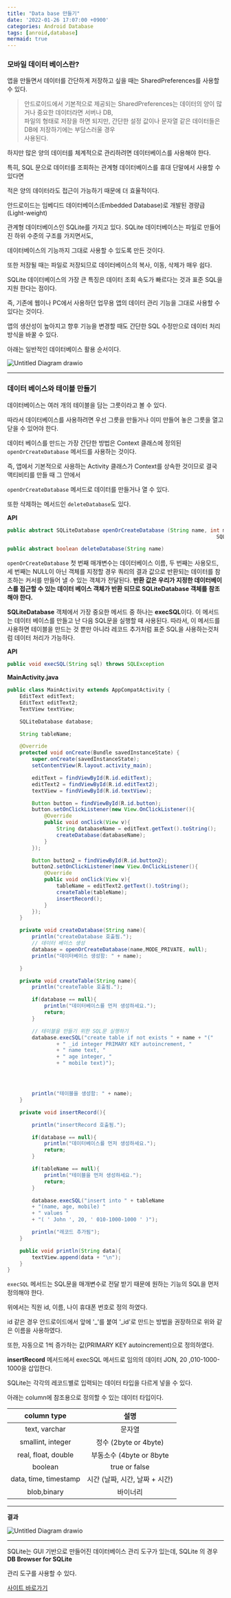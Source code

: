 ```yaml
---
title: "Data base 만들기"
date: '2022-01-26 17:07:00 +0900'
categories: Android Database
tags: [anroid,database]
mermaid: true
---
```




### 모바일 데이터 베이스란?

앱을 만들면서 데이터를 간단하게 저장하고 싶을 때는 SharedPreferences를 사용할 수 있다.

>안드로이드에서 기본적으로 제공되는 SharedPreferences는 데이터의 양이 많거나 중요한 데이터라면 서버나 DB, <br>파일의 형태로 저장을 하면 되지만,  간단한 설정 값이나 문자열 같은 데이터들은 DB에 저장하기에는 부담스러울 경우  <br>사용된다.

하지만 많은 양의 데이터를 체계적으로 관리하려면 데이터베이스를 사용해야 한다.

특히, SQL 문으로 데이터를 조회하는 관계형 데이터베이스를 휴대 단말에서 사용할 수 있다면

 적은 양의 데이터라도 접근이 가능하기 때문에 더 효율적이다.

안드로이드는 임베디드 데이터베이스(Embedded Database)로 개발된 경량급(Light-weight)

관계형 데이터베이스인 SQLite를 가지고 있다. SQLite 데이터베이스는 파일로 만들어진 하위 수준의 구조를 가지면서도,

데이터베이스의 기능까지 그대로 사용할 수 있도록 만든 것이다. 

또한 저장될 때는 파일로 저장되므로 데이터베이스의 복사, 이동, 삭제가 매우 쉽다.

SQLite 데이터베이스의 가장 큰 특징은 데이터 조회 속도가 빠르다는 것과 표준 SQL을 지원 한다는 점이다.

즉, 기존에 웹이나 PC에서 사용하던 업무용 앱의 데이터 관리 기능을 그대로 사용할 수 있다는 것이다.

앱의 생산성이 높아지고 향후 기능을 변경할 때도 간단한 SQL 수정만으로 데이터 처리 방식을 바꿀 수 있다.

아래는 일반적인 데이터베이스 활용 순서이다.

![Untitled Diagram drawio](https://user-images.githubusercontent.com/54762273/151119127-31dda4d8-8181-4835-9aa0-ba8d9d424122.png)

---

### 데이터 베이스와 테이블 만들기 

데이터베이스는 여러 개의 테이블을 담는 그릇이라고 볼 수 있다.

따라서 데이터베이스를 사용하려면 우선 그릇을 만들거나 이미 만들어 놓은 그릇을 열고 닫을 수 있어야 한다.

데이터 베이스를 만드는 가장 간단한 방법은 Context 클래스에 정의된 `openOrCreateDatabase` 메서드를 사용하는 것이다.

즉, 앱에서 기본적으로 사용하는 Activity 클래스가 Context를 상속한 것이므로 결국 액티비티를 만들 때 그 안에서 

`openOrCreateDatabase` 메서드로 데이터를 만들거나 열 수 있다.

또한 삭제하는 메서드인 `deleteDatabase`도 있다.

**API**
```java
public abstract SQLiteDatabase openOrCreateDatabase (String name, int mode, 
																	SQLiteDatabase.CursorFactory facroy)

public abstract boolean deleteDatabase(String name)
```

`openOrCreateDatabase` 첫 번째 매개변수는 데이터베이스 이름, 두 번째는 사용모드, 세 번째는 NULL이 아닌 객체를 지정할 경우 쿼리의 결과 값으로 반환되는 데이터를 참조하는 커서를 만들어 낼 수 있는 객체가 전달된다.
**반환 값은 우리가 지정한 데이터베이스를 접근할 수 있는 데이터 베이스 객체가 반환 되므로 SQLiteDatabase 객체를** 
**참조해야 한다.**

**SQLiteDatabase** 객체에서 가장 중요한 메서드 중 하나는 **execSQL**이다.
이 메서드는 데이터 베이스를 만들고 난 다음 SQL문을 실행할 때 사용된다. 
따라서, 이 메서드를 사용하면 테이블을 만드는 것 뿐만 아니라 레코드 추가처럼 표준 SQL을 사용하는것처럼
데이터 처리가 가능하다.

**API**
```java
public void execSQL(String sql) throws SQLException
```

**MainActivity.java**
```java
public class MainActivity extends AppCompatActivity {
    EditText editText;
    EditText editText2;
    TextView textView;

    SQLiteDatabase database;

    String tableName;

    @Override
    protected void onCreate(Bundle savedInstanceState) {
        super.onCreate(savedInstanceState);
        setContentView(R.layout.activity_main);

        editText = findViewById(R.id.editText);
        editText2 = findViewById(R.id.editText2);
        textView = findViewById(R.id.textView);

        Button button = findViewById(R.id.button);
        button.setOnClickListener(new View.OnClickListener(){
            @Override
            public void onClick(View v){
                String databaseName = editText.getText().toString();
                createDatabase(databaseName);
            }
        });

        Button button2 = findViewById(R.id.button2);
        button2.setOnClickListener(new View.OnClickListener(){
            @Override
            public void onClick(View v){
                tableName = editText2.getText().toString();
                createTable(tableName);
                insertRecord();
            }
        });
    }

    private void createDatabase(String name){
        println("createDatabase 호출됨.");
        // 데이터 베이스 생성
        database = openOrCreateDatabase(name,MODE_PRIVATE, null);
        println("데이터베이스 생성함: " + name);

    }

    private void createTable(String name){
        println("createTable 호출됨.");

        if(database == null){
            println("데이터베이스를 먼저 생성하세요.");
            return;
        }

        // 테이블을 만들기 위한 SQL문 실행하기
        database.execSQL("create table if not exists " + name + "("
                + " _id integer PRIMARY KEY autoincrement, "
                + " name text, "
                + " age integer, "
                + " mobile text)");




        println("테이블을 생성함: " + name);
    }

    private void insertRecord(){

        println("insertRecord 호출됨.");

        if(database == null){
            println("데이터베이스를 먼저 생성하세요.");
            return;
        }

        if(tableName == null){
            println("테이블을 먼저 생성하세요.");
            return;
        }

        database.execSQL("insert into " + tableName
        + "(name, age, mobile) "
        + " values "
        + "( ' John ', 20, ' 010-1000-1000 ' )");

        println("레코드 추가됨");
    }

    public void println(String data){
        textView.append(data + "\n");
    }
}

```

`execSQL` 메서드는 SQL문을 매개변수로 전달 받기 때문에 원하는 기능의 SQL을 먼저 정의해야 한다.

위에서는 직원 id, 이름, 나이 휴대폰 번호로 정의 하였다.

id 같은 경우 안드로이드에서 앞에 '_'를 붙여 '_id'로 만드는 방법을 권장하므로 위와 같은 이름을 사용하였다.

또한, 자동으로 1씩 증가하는 값(PRIMARY KEY autoincrement)으로 정의하였다.

**insertRecord**  메서드에서 execSQL 메서드로 임의의 데이터 JON, 20 ,010-1000-1000을 삽입한다.

SQLite는 각각의 레코드별로 입력되는 데이터 타입을 다르게 넣을 수 있다.

아래는 column에 참조용으로 정의할 수 있는 데이터 타입이다.

| column type | 설명 |
|:--:|:--:|
|text, varchar  | 문자열 |
|smallint, integer| 정수 (2byte or 4byte)|
|real, float, double| 부동소수 (4byte or 8byte|
|boolean| true or false|
| data, time, timestamp| 시간 (날짜, 시간, 날짜 + 시간)
|blob,binary| 바이너리|


--- 

**결과**

![Untitled Diagram drawio](https://user-images.githubusercontent.com/54762273/151124172-b0b1b03a-2a1b-4206-a03f-bf67ec4c2410.png)

----

SQLite는 GUI 기반으로 만들어진 데이터베이스 관리 도구가 있는데, SQLite 의 경우 **DB Browser for SQLite**

관리 도구를 사용할 수 있다.

 <a href = "http://sqlitebrowser.org"> 사이트 바로가기 </a>
